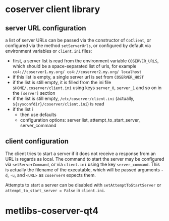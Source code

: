 coserver client library
=======================

server URL configuration
------------------------

a list of server URLs can be passed via the constructor of `CoClient`,
or configured via the method `setServerUrls`, or configured by default via
environment variables or `client.ini` files:

  * first, a server list is read from the environment variable
    `COSERVER_URLS`, which should be a space-separated list of urls, for
    example `co4://coserver1.my.org/ co4://coserver2.my.org/ localhost`
  * if this list is empty, a single server url is set from `COSERVER_HOST`
  * if the list is still empty, it is filled from the ini file
    `$HOME/.coserver/client.ini` using keys `server_0`, `server_1` and so on
    in the `[server]` section
  * if the list is still empty, `/etc/coserver/client.ini` (actually,
    `${sysconfdir}/coserver/client.ini`) is read
  * if the list i
     * then use defaults
     * configuration options: server list, attempt_to_start_server, server_command

client configuration
--------------------

The client tries to start a server if it does not receive a response
from an URL is regards as local. The command to start the server may
be configured via `setServerCommand`, or via `client.ini` using the
key `server_command`. This is actually the filename of the executable,
which will be passed arguments `-d`, `-u`, and `<URL>` as `coserver4`
expects them.

Attempts to start a server can be disabled with
`setAttemptToStartServer` or `attempt_to_start_server = False` in
`client.ini`.
# metlibs-coserver-qt4
